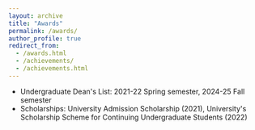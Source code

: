 ```yaml
---
layout: archive
title: "Awards"
permalink: /awards/
author_profile: true
redirect_from:
  - /awards.html
  - /achievements/
  - /achievements.html
---
```


* Undergraduate Dean's List: 2021-22 Spring semester, 2024-25 Fall semester
* Scholarships: University Admission Scholarship (2021), University's Scholarship Scheme for Continuing Undergraduate Students (2022)